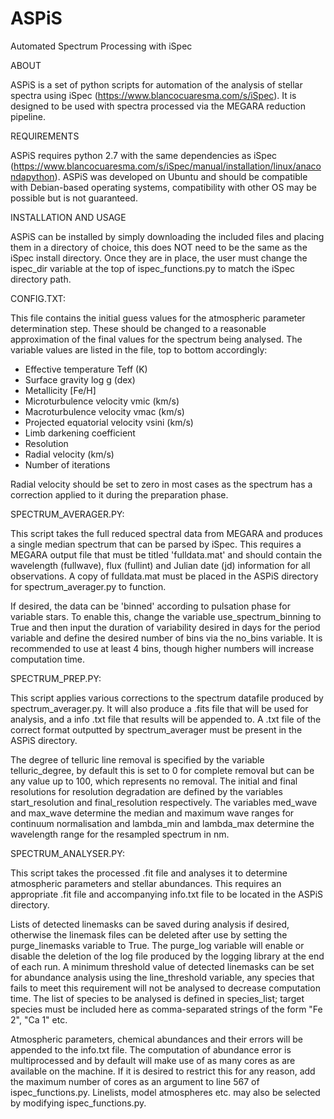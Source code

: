 # ASPiS
Automated Spectrum Processing with iSpec

ABOUT

ASPiS is a set of python scripts for automation of the analysis of stellar spectra using iSpec (https://www.blancocuaresma.com/s/iSpec). It is designed to be used with spectra processed via the MEGARA reduction pipeline.

REQUIREMENTS

ASPiS requires python 2.7 with the same dependencies as iSpec (https://www.blancocuaresma.com/s/iSpec/manual/installation/linux/anacondapython). ASPiS was developed on Ubuntu and should be compatible with Debian-based operating systems, compatibility with other OS may be possible but is not guaranteed.

INSTALLATION AND USAGE

ASPiS can be installed by simply downloading the included files and placing them in a directory of choice, this does NOT need to be the same as the iSpec install directory. Once they are in place, the user must change the ispec_dir variable at the top of ispec_functions.py to match the iSpec directory path.

CONFIG.TXT:

This file contains the initial guess values for the atmospheric parameter determination step. These should be changed to a reasonable approximation of the final values for the spectrum being analysed. The variable values are listed in the file, top to bottom accordingly:

- Effective temperature Teff (K)
- Surface gravity log g (dex)
- Metallicity [Fe/H]
- Microturbulence velocity vmic (km/s)
- Macroturbulence velocity vmac (km/s)
- Projected equatorial velocity vsini (km/s)
- Limb darkening coefficient
- Resolution
- Radial velocity (km/s)
- Number of iterations

Radial velocity should be set to zero in most cases as the spectrum has a correction applied to it during the preparation phase.

SPECTRUM_AVERAGER.PY:

This script takes the full reduced spectral data from MEGARA and produces a single median spectrum that can be parsed by iSpec. This requires a MEGARA output file that must be titled 'fulldata.mat' and should contain the wavelength (fullwave), flux (fullint) and Julian date (jd) information for all observations. A copy of fulldata.mat must be placed in the ASPiS directory for spectrum_averager.py to function. 

If desired, the data can be 'binned' according to pulsation phase for variable stars. To enable this, change the variable use_spectrum_binning to True and then input the duration of variability desired in days for the period variable and define the desired number of bins via the no_bins variable. It is recommended to use at least 4 bins, though higher numbers will increase computation time.

SPECTRUM_PREP.PY:

This script applies various corrections to the spectrum datafile produced by spectrum_averager.py. It will also produce a .fits file that will be used for analysis, and a info .txt file that results will be appended to. A .txt file of the correct format outputted by spectrum_averager must be present in the ASPiS directory. 

The degree of telluric line removal is specified by the variable telluric_degree, by default this is set to 0 for complete removal but can be any value up to 100, which represents no removal. The initial and final resolutions for resolution degradation are defined by the variables start_resolution and final_resolution respectively. The variables med_wave and max_wave determine the median and maximum wave ranges for continuum normalisation and lambda_min and lambda_max determine the wavelength range for the resampled spectrum in nm.

SPECTRUM_ANALYSER.PY:

This script takes the processed .fit file and analyses it to determine atmospheric parameters and stellar abundances. This requires an appropriate .fit file and accompanying info.txt file to be located in the ASPiS directory. 

Lists of detected linemasks can be saved during analysis if desired, otherwise the linemask files can be deleted after use by setting the purge_linemasks variable to True. The purge_log variable will enable or disable the deletion of the log file produced by the logging library at the end of each run. A minimum threshold value of detected linemasks can be set for abundance analysis using the line_threshold variable, any species that fails to meet this requirement will not be analysed to decrease computation time. The list of species to be analysed is defined in species_list; target species must be included here as comma-separated strings of the form "Fe 2", "Ca 1" etc.

Atmospheric parameters, chemical abundances and their errors will be appended to the info.txt file. The computation of abundance error is multiprocessed and by default will make use of as many cores as are available on the machine. If it is desired to restrict this for any reason, add the maximum number of cores as an argument to line 567 of ispec_functions.py. Linelists, model atmospheres etc. may also be selected by modifying ispec_functions.py.
